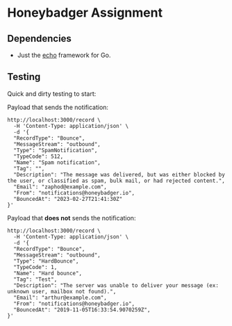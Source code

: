 # Honeybadger Assignment

## Dependencies

- Just the [echo](https://echo.labstack.com/) framework for Go.

## Testing

Quick and dirty testing to start:

Payload that sends the notification:

```curl
http://localhost:3000/record \
  -H 'Content-Type: application/json' \
  -d '{
  "RecordType": "Bounce",
  "MessageStream": "outbound",
  "Type": "SpamNotification",
  "TypeCode": 512,
  "Name": "Spam notification",
  "Tag": "",
  "Description": "The message was delivered, but was either blocked by the user, or classified as spam, bulk mail, or had rejected content.",
  "Email": "zaphod@example.com",
  "From": "notifications@honeybadger.io",
  "BouncedAt": "2023-02-27T21:41:30Z"
}'
```

Payload that **does not** sends the notification:

```curl
http://localhost:3000/record \
  -H 'Content-Type: application/json' \
  -d '{
  "RecordType": "Bounce",
  "MessageStream": "outbound",
  "Type": "HardBounce",
  "TypeCode": 1,
  "Name": "Hard bounce",
  "Tag": "Test",
  "Description": "The server was unable to deliver your message (ex: unknown user, mailbox not found).",
  "Email": "arthur@example.com",
  "From": "notifications@honeybadger.io",
  "BouncedAt": "2019-11-05T16:33:54.9070259Z",
}'
```
